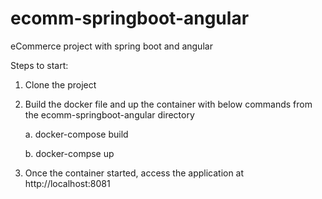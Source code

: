 # ecomm-springboot-angular
eCommerce project with spring boot and angular

Steps to start:
1. Clone the project
2. Build the docker file and up the container with below commands from the ecomm-springboot-angular directory

   a. docker-compose build
   
   b. docker-compse up
3. Once the container started, access the application at http://localhost:8081
